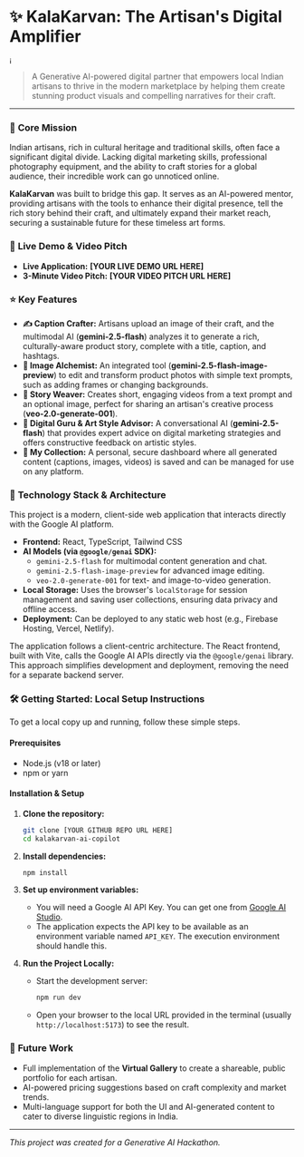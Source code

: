 # ✨ KalaKarvan: The Artisan's Digital Amplifier

<img width="12" height="12" alt="image" src="https://github.com/user-attachments/assets/81fd8ef3-b294-43fc-b718-068ed2e480a0" />


> A Generative AI-powered digital partner that empowers local Indian artisans to thrive in the modern marketplace by helping them create stunning product visuals and compelling narratives for their craft.

---

### 🎯 **Core Mission**

Indian artisans, rich in cultural heritage and traditional skills, often face a significant digital divide. Lacking digital marketing skills, professional photography equipment, and the ability to craft stories for a global audience, their incredible work can go unnoticed online.

**KalaKarvan** was built to bridge this gap. It serves as an AI-powered mentor, providing artisans with the tools to enhance their digital presence, tell the rich story behind their craft, and ultimately expand their market reach, securing a sustainable future for these timeless art forms.

### 🚀 **Live Demo & Video Pitch**

*   **Live Application:** **[YOUR LIVE DEMO URL HERE]**
*   **3-Minute Video Pitch:** **[YOUR VIDEO PITCH URL HERE]**

### ⭐ **Key Features**

*   **✍️ Caption Crafter:** Artisans upload an image of their craft, and the multimodal AI (**gemini-2.5-flash**) analyzes it to generate a rich, culturally-aware product story, complete with a title, caption, and hashtags.
*   **🎨 Image Alchemist:** An integrated tool (**gemini-2.5-flash-image-preview**) to edit and transform product photos with simple text prompts, such as adding frames or changing backgrounds.
*   **🎥 Story Weaver:** Creates short, engaging videos from a text prompt and an optional image, perfect for sharing an artisan's creative process (**veo-2.0-generate-001**).
*   **🧠 Digital Guru & Art Style Advisor:** A conversational AI (**gemini-2.5-flash**) that provides expert advice on digital marketing strategies and offers constructive feedback on artistic styles.
*   **📂 My Collection:** A personal, secure dashboard where all generated content (captions, images, videos) is saved and can be managed for use on any platform.

### 🧠 **Technology Stack & Architecture**

This project is a modern, client-side web application that interacts directly with the Google AI platform.

*   **Frontend:** React, TypeScript, Tailwind CSS
*   **AI Models (via `@google/genai` SDK):**
    *   `gemini-2.5-flash` for multimodal content generation and chat.
    *   `gemini-2.5-flash-image-preview` for advanced image editing.
    *   `veo-2.0-generate-001` for text- and image-to-video generation.
*   **Local Storage:** Uses the browser's `localStorage` for session management and saving user collections, ensuring data privacy and offline access.
*   **Deployment:** Can be deployed to any static web host (e.g., Firebase Hosting, Vercel, Netlify).

The application follows a client-centric architecture. The React frontend, built with Vite, calls the Google AI APIs directly via the `@google/genai` library. This approach simplifies development and deployment, removing the need for a separate backend server.

### 🛠️ **Getting Started: Local Setup Instructions**

To get a local copy up and running, follow these simple steps.

#### **Prerequisites**

*   Node.js (v18 or later)
*   npm or yarn

#### **Installation & Setup**

1.  **Clone the repository:**
    ```sh
    git clone [YOUR GITHUB REPO URL HERE]
    cd kalakarvan-ai-copilot
    ```

2.  **Install dependencies:**
    ```sh
    npm install
    ```

3.  **Set up environment variables:**
    *   You will need a Google AI API Key. You can get one from [Google AI Studio](https://aistudio.google.com/).
    *   The application expects the API key to be available as an environment variable named `API_KEY`. The execution environment should handle this.

4.  **Run the Project Locally:**
    *   Start the development server:
        ```sh
        npm run dev
        ```
    *   Open your browser to the local URL provided in the terminal (usually `http://localhost:5173`) to see the result.

### 🔮 **Future Work**

*   Full implementation of the **Virtual Gallery** to create a shareable, public portfolio for each artisan.
*   AI-powered pricing suggestions based on craft complexity and market trends.
*   Multi-language support for both the UI and AI-generated content to cater to diverse linguistic regions in India.

---

*This project was created for a Generative AI Hackathon.*
